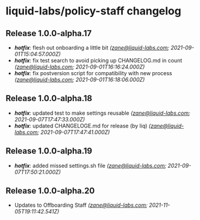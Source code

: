 # liquid-labs/policy-staff changelog


## Release 1.0.0-alpha.17
* _**hotfix**_: flesh out onboarding a little bit _(zane@liquid-labs.com; 2021-09-01T15:04:57.000Z)_
* _**hotfix**_: fix test search to avoid picking up CHANGELOG.md in count _(zane@liquid-labs.com; 2021-09-01T16:16:24.000Z)_
* _**hotfix**_: fix postversion script for compatibility with new process _(zane@liquid-labs.com; 2021-09-01T16:18:06.000Z)_

## Release 1.0.0-alpha.18
* _**hotfix**_: updated test to make settings reusable _(zane@liquid-labs.com; 2021-09-07T17:47:33.000Z)_
* _**hotfix**_: updated CHANGELOGE.md for release (by liq) _(zane@liquid-labs.com; 2021-09-07T17:47:41.000Z)_

## Release 1.0.0-alpha.19
* _**hotfix**_: added missed settings.sh file _(zane@liquid-labs.com; 2021-09-07T17:50:21.000Z)_

## Release 1.0.0-alpha.20
* Updates to Offboarding Staff _(zane@liquid-labs.com; 2021-11-05T19:11:42.541Z)_
